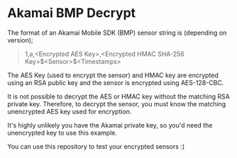 # Akamai BMP Decrypt

The format of an Akamai Mobile SDK (BMP) sensor string is (depending on version);
> 1,a,\<Encrypted AES Key\>,\<Encrypted HMAC SHA-256 Key\>$\<Sensor\>\$<Timestamps\>

The AES Key (used to encrypt the sensor) and HMAC key are encrypted using an RSA public key and the sensor is encrypted using AES-128-CBC.

It is not possible to decrypt the AES or HMAC key without the matching RSA private key. Therefore, to decrypt the sensor, you must know the matching unencrypted AES key used for encryption.

It's highly unlikely you have the Akamai private key, so you'd need the unencrypted key to use this example.

You can use this repository to test your encrypted sensors :)
